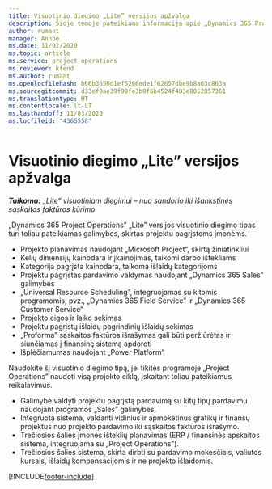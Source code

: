 ```yaml
---
title: Visuotinio diegimo „Lite” versijos apžvalga
description: Šioje temoje pateikiama informacija apie „Dynamics 365 Project Operations” „Lite” versijos visuotinį diegimą.
author: rumant
manager: Annbe
ms.date: 11/02/2020
ms.topic: article
ms.service: project-operations
ms.reviewer: kfend
ms.author: rumant
ms.openlocfilehash: b66b3656d1ef5266ede1f62657dbe9b8a63c863a
ms.sourcegitcommit: d33ef0ae39f90fe3b0f6b4524f483e8052057361
ms.translationtype: HT
ms.contentlocale: lt-LT
ms.lasthandoff: 11/03/2020
ms.locfileid: "4365558"
---
```

# <a name="lite-deployment-overview"></a>Visuotinio diegimo „Lite” versijos apžvalga

_**Taikoma:** „Lite“ visuotiniam diegimui – nuo sandorio iki išankstinės sąskaitos faktūros kūrimo_

„Dynamics 365 Project Operations” „Lite” versijos visuotinio diegimo tipas turi toliau pateikiamas galimybes, skirtas projektu pagrįstoms įmonėms.

- Projekto planavimas naudojant „Microsoft Project“, skirtą žiniatinkliui
- Kelių dimensijų kainodara ir įkainojimas, taikomi darbo ištekliams
- Kategorija pagrįsta kainodara, taikoma išlaidų kategorijoms
- Projektu pagrįstas pardavimo valdymas naudojant „Dynamics 365 Sales” galimybes
- „Universal Resource Scheduling”, integruojamas su kitomis programomis, pvz., „Dynamics 365 Field Service” ir „Dynamics 365 Customer Service“
- Projekto eigos ir laiko sekimas
- Projektu pagrįstų išlaidų pagrindinių išlaidų sekimas
- „Proforma” sąskaitos faktūros išrašymas gali būti peržiūrėtas ir siunčiamas į finansinę sistemą apdoroti
- Išplėčiamumas naudojant „Power Platform”

Naudokite šį visuotinio diegimo tipą, jei tikitės programoje „Project Operations” naudoti visą projekto ciklą, įskaitant toliau pateikiamus reikalavimus.

- Galimybė valdyti projektu pagrįstą pardavimą su kitų tipų pardavimu naudojant programos „Sales” galimybes.
- Integruota sistema, valdanti vidinius ir apmokėtinus grafikų ir finansų projektus nuo projekto pardavimo iki sąskaitos faktūros išrašymo.
- Trečiosios šalies įmonės išteklių planavimas (ERP / finansinės apskaitos sistema, integruojama su „Project Operations”).
- Trečiosios šalies sistema, skirta dirbti su pardavimo mokesčiais, valiutos kursais, išlaidų kompensacijomis ir ne projekto išlaidomis.


[!INCLUDE[footer-include](../includes/footer-banner.md)]